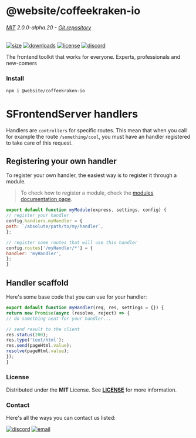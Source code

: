 
<!-- header -->
# @website/coffeekraken-io

###### [MIT](./license) 2.0.0-alpha.20 - [Git repository]()

<!-- shields -->
[![size](https://shields.io/bundlephobia/min/@website/coffeekraken-io?style=for-the-badge)](https://www.npmjs.com/package/@website/coffeekraken-io)
[![downloads](https://shields.io/npm/dm/@website/coffeekraken-io?style=for-the-badge)](https://www.npmjs.com/package/@website/coffeekraken-io)
[![license](https://shields.io/npm/l/@website/coffeekraken-io?style=for-the-badge)](./LICENSE)
[![discord](https://img.shields.io/discord/940362961682333767?color=5100FF&amp;label=Join%20us%20on%20Discord&amp;style=for-the-badge)](https://discord.gg/HzycksDJ)

<!-- description -->
The frontend toolkit that works for everyone. Experts, professionals and new-comers

<!-- install -->
### Install

```shell
npm i @website/coffeekraken-io
```

<!-- body -->

<!--
/**
* @name            Handlers
* @namespace       doc.servers
* @type            Markdown
* @platform        md
* @status          stable
* @menu            Documentation / Servers           /doc/servers/handlers
*
* @since           2.0.0
* @author    Olivier Bossel <olivier.bossel@gmail.com> (https://coffeekraken.io)
*/
-->

# SFrontendServer handlers

Handlers are `controllers` for specific routes. This mean that when you call for example the route `/something/cool`, you must have an handler registered to take care of this request.

## Registering your own handler

To register your own handler, the easiest way is to register it through a module.

> To check how to register a module, check the [modules documentation page](/doc/servers/modules).

```js
export default function myModule(express, settings, config) {
// register your handler
config.handlers.myHandler = {
path: `/absolute/path/to/my/handler`,
};

// register some routes that will use this handler
config.routes['/myHandler/*'] = {
handler: 'myHandler',
};
}
```

## Handler scaffold

Here's some base code that you can use for your handler:

```js
export default function myHandler(req, res, settings = {}) {
return new Promise(async (resolve, reject) => {
// do something neat for your handler...

// send result to the client
res.status(200);
res.type('text/html');
res.send(pageHtml.value);
resolve(pageHtml.value);
});
}
```


<!-- license -->
### License

Distributed under the **MIT** License. See **[LICENSE](./license)** for more information.

<!-- contact -->
### Contact

Here's all the ways you can contact us listed:

[![discord](https://img.shields.io/badge/Join%20us%20on%20discord-Join-blueviolet?style=[config.shieldsio.style]&amp;logo=discord)](https://discord.gg/HzycksDJ)
[![email](https://img.shields.io/badge/Email%20us-Go-green?style=[config.shieldsio.style]&amp;logo=Mail.Ru)](mailto:olivier.bossel@gmail.com)
